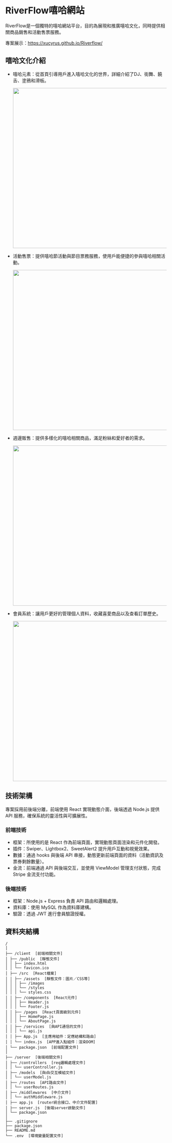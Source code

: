 # RiverFlow嘻哈網站
RiverFlow是一個獨特的嘻哈網站平台，目的為展現和推廣嘻哈文化，同時提供相關商品銷售和活動售票服務。

專案展示：https://xucyrus.github.io/Riverflow/

## 嘻哈文化介紹
* 嘻哈元素：從首頁引導用戶進入嘻哈文化的世界，詳細介紹了DJ、街舞、饒舌、塗鴉和滑板。

  <img src="https://i.ibb.co/rs1w77j/1022.gif" width=500>

* 活動售票：提供嘻哈節活動與節目票務服務，使用戶能便捷的參與嘻哈相關活動。

  <img src="https://i.ibb.co/1G13W6H/1001-1.png" width=500>

* 週邊販售：提供多樣化的嘻哈相關商品，滿足粉絲和愛好者的需求。

  <img src="https://i.ibb.co/sy4bz4f/1001-2.png" width=500>

* 會員系統：讓用戶更好的管理個人資料，收藏喜愛商品以及查看訂單歷史。

  <img src="https://i.ibb.co/CQcX3cy/1001-3.png" width=500>

## 技術架構
專案採用前後端分離，前端使用 React 實現動態介面，後端透過 Node.js 提供 API 服務，確保系統的靈活性與可擴展性。

### 前端技術
* 框架：所使用的是 React 作為前端頁面，實現動態頁面渲染和元件化開發。
* 插件：Swiper、Lightbox2、SweetAlert2 提升用戶互動和視覺效果。
* 數據：通過 hooks 與後端 API 串接，動態更新前端頁面的資料（活動資訊及票券剩餘數量）。
* 金流：前端通過 API 與後端交互，並使用 ViewModel 管理支付狀態，完成 Stripe 金流支付功能。

### 後端技術
* 框架：Node.js + Express 負責 API 路由和邏輯處理。
* 資料庫：使用 MySQL 作為資料庫建構。
* 驗證：透過 JWT 進行會員驗證授權。

## 資料夾結構

```
/
│
├── /client  [前端相關文件]
│ ├── /public  [靜態文件]
│ │ ├── index.html
│ │ └── favicon.ico
│ ├── /src  [React檔案]
│ │ ├── /assets  [靜態文件：圖片／CSS等]
│ │ │ ├── /images
│ │ │ └── /styles
│ │ │ └── styles.css
│ │ ├── /components  [React元件]
│ │ │ ├── Header.js
│ │ │ └── Footer.js
│ │ ├── /pages  [React頁面級別元件]
│ │ │ ├── HomePage.js
│ │ │ └── AboutPage.js
│ │ ├── /services  [與API通信的文件]
│ │ │ └── api.js
│ │ ├── App.js  [主應用組件：定應結構和路由]
│ │ └── index.js  [APP進入點組件：渲染DOM]
│ └── package.json  [前端配置文件]
│
├── /server  [後端相關文件]
│ ├── /controllers  [req邏輯處理文件]
│ │ └── userController.js
│ ├── /models  [與db交互模組文件]
│ │ └── userModel.js
│ ├── /routes  [API路由文件]
│ │ └── userRoutes.js
│ ├── /middlewares  [中介文件]
│ │ └── authMiddleware.js
│ ├── app.js  [router統合接口、中介文件配置]
│ ├── server.js  [後端server啟動文件]
│ └── package.json
│
├── .gitignore
├── package.json
├── README.md
└── .env  [環境變量配置文件]
```
